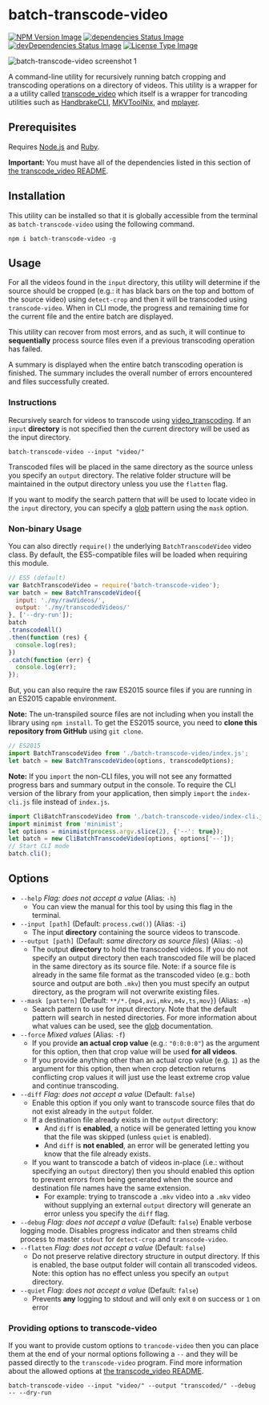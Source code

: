 # batch-transcode-video

[![NPM Version Image](https://img.shields.io/npm/v/sqlite-parser.svg)](https://www.npmjs.com/package/batch-transcode-video)
[![dependencies Status Image](https://img.shields.io/david/nwronski/batch-transcode-video.svg)](https://github.com/nwronski/batch-transcode-video/)
[![devDependencies Status Image](https://img.shields.io/david/dev/nwronski/batch-transcode-video.svg)](https://github.com/nwronski/batch-transcode-video/)
[![License Type Image](https://img.shields.io/github/license/nwronski/batch-transcode-video.svg)](https://github.com/nwronski/batch-transcode-video/blob/master/LICENSE)


![batch-transcode-video screenshot 1](https://cloud.githubusercontent.com/assets/5528249/11022434/025d9d4a-862d-11e5-8b0c-4134e7edd0d7.png)

A command-line utility for recursively running batch cropping and transcoding operations on a directory of videos. This utility is a wrapper for a a utility called [transcode_video](https://github.com/donmelton/video_transcoding) which itself is a wrapper for trancoding utilities such as [HandbrakeCLI](https://handbrake.fr), [MKVToolNix](https://www.bunkus.org/videotools/mkvtoolnix/), and [mplayer](http://www.mplayerhq.hu/).

## Prerequisites

Requires [Node.js](https://nodejs.org) and [Ruby](https://www.ruby-lang.org).

**Important:** You must have all of the dependencies listed in this section of [the transcode_video README](https://github.com/donmelton/video_transcoding#requirements).

## Installation

This utility can be installed so that it is globally accessible from the terminal as `batch-transcode-video` using the following command.

```
npm i batch-transcode-video -g
```

## Usage

For all the videos found in the `input` directory, this utility will determine if the source should be cropped (e.g.: it has black bars on the top and bottom of the source video) using `detect-crop` and then it will be transcoded using `transcode-video`. When in CLI mode, the progress and remaining time for the current file and the entire batch are displayed.

This utility can recover from most errors, and as such, it will continue to **sequentially** process source files even if a previous transcoding operation has failed.

A summary is displayed when the entire batch transcoding operation is finished. The summary includes the overall number of errors encountered and files successfully created.

### Instructions

Recursively search for videos to transcode using [video_transcoding](https://github.com/donmelton/video_transcoding). If an `input` **directory** is not specified then the current directory will be used as the input directory.

```
batch-transcode-video --input "video/"
```

Transcoded files will be placed in the same directory as the source unless you specify an `output` directory. The relative folder structure will be maintained in the output directory unless you use the `flatten` flag.

If you want to modify the search pattern that will be used to locate video in the `input` directory, you can specify a [glob](https://github.com/isaacs/node-glob) pattern using the `mask` option.

### Non-binary Usage

You can also directly `require()` the underlying `BatchTranscodeVideo` video class. By default, the ES5-compatible files will be loaded when requiring this module.

``` javascript
// ES5 (default)
var BatchTranscodeVideo = require('batch-transcode-video');
var batch = new BatchTranscodeVideo({
  input: './my/rawVideos/',
  output: './my/transcodedVideos/'
}, ['--dry-run']);
batch
.transcodeAll()
.then(function (res) {
  console.log(res);
})
.catch(function (err) {
  console.log(err);
});
```

But, you can also require the raw ES2015 source files if you are running in an ES2015 capable environment.

**Note:** The un-transpiled source files are not including when you install the library using `npm install`. To get the ES2015 source, you need to **clone this repository from GitHub** using `git clone`.

``` javascript
// ES2015
import BatchTranscodeVideo from './batch-transcode-video/index.js';
let batch = new BatchTranscodeVideo(options, transcodeOptions);
```

**Note:** If you `import` the non-CLI files, you will not see any formatted progress bars and summary output in the console. To require the CLI version of the library from your application, then simply `import` the `index-cli.js` file instead of `index.js`.

``` javascript
import CliBatchTranscodeVideo from './batch-transcode-video/index-cli.js';
import minimist from 'minimist';
let options = minimist(process.argv.slice(2), {'--': true});
let batch = new CliBatchTranscodeVideo(options, options['--']);
// Start CLI mode
batch.cli();
```

## Options

- `--help` _Flag: does not accept a value_ (Alias: `-h`)
  - You can view the manual for this tool by using this flag in the terminal.
- `--input [path]` (Default: `process.cwd()`) (Alias: `-i`)
  - The input **directory** containing the source videos to transcode.
- `--output [path]` (Default: _same directory as source files_) (Alias: `-o`)
  - The output **directory** to hold the transcoded videos. If you do not specify an output directory then each transcoded file will be placed in the same directory as its source file. Note: if a source file is already in the same file format as the transcoded video (e.g.: both source and output are both `.mkv`) then you must specify an output directory, as the program will not overwrite existing files.
- `--mask [pattern]` (Default: `**/*.{mp4,avi,mkv,m4v,ts,mov}`) (Alias: `-m`)
  - Search pattern to use for input directory. Note that the default pattern will search in nested directories. For more information about what values can be used, see the [glob](https://github.com/isaacs/node-glob) documentation.
- `--force` _Mixed values_ (Alias: `-f`)
  - If you provide **an actual crop value** (e.g.: `"0:0:0:0"`) as the argument for this option, then that crop value will be used **for all videos**.
  - If you provide anything other than an actual crop value (e.g. `1`) as the argument for this option, then when crop detection returns conflicting crop values it will just use the least extreme crop value and continue transcoding.
- `--diff` _Flag: does not accept a value_ (Default: `false`)
  - Enable this option if you only want to transcode source files that do not exist already in the `output` folder.
  - If a destination file already exists in the `output` directory:
    -  And `diff` is **enabled**, a notice will be generated letting you know that the file was skipped (unless `quiet` is enabled).
    - And `diff` is **not enabled**, an error will be generated letting you know that the file already exists.
  - If you want to transcode a batch of videos in-place (i.e.: without specifying an `output` directory) then you should enabled this option to prevent errors from being generated when the source and destination file names have the same extension.
    - For example: trying to transcode a `.mkv` video into a `.mkv` video without supplying an external `output` directory will generate an error unless you specify the `diff` flag.
- `--debug` _Flag: does not accept a value_ (Default: `false`)
  Enable verbose logging mode. Disables progress indicator and then streams child process to master `stdout` for `detect-crop` and `transcode-video`.
- `--flatten` _Flag: does not accept a value_ (Default: `false`)
  - Do not preserve relative directory structure in output directory. If this is enabled, the base output folder will contain all transcoded videos. Note: this option has no effect unless you specify an `output` directory.
- `--quiet` _Flag: does not accept a value_ (Default: `false`)
  - Prevents **any** logging to stdout and will only exit `0` on success or `1` on error

### Providing options to transcode-video

If you want to provide custom options to `trancode-video` then you can place them at the end of your normal options following a `--` and they will be passed directly to the `transcode-video` program. Find more information about the allowed options at [the transcode_video README](https://github.com/donmelton/video_transcoding#using-transcode-video).

```
batch-transcode-video --input "video/" --output "transcoded/" --debug -- --dry-run
```

